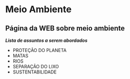 # Meio Ambiente
## Página da WEB sobre meio ambiente

***Lista de assuntos a serem abordados***

- PROTEÇÃO DO PLANETA
- MATAS
- RIOS
- SEPARAÇÃO DO LIXO
- SUSTENTABILIDADE
